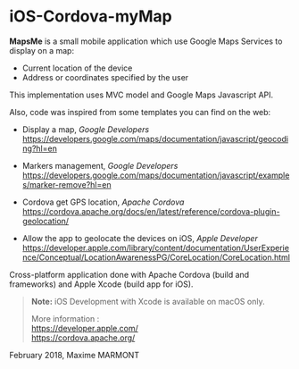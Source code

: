 # iOS-Cordova-myMap
**MapsMe** is a small mobile application which use Google Maps Services to display on a map:
- Current location of the device
- Address or coordinates specified by the user

This implementation uses MVC model and Google Maps Javascript API.

Also, code was inspired from some templates you can find on the web:  
- Display a map, *Google Developers*  
https://developers.google.com/maps/documentation/javascript/geocoding?hl=en
  
- Markers management, *Google Developers*  
https://developers.google.com/maps/documentation/javascript/examples/marker-remove?hl=en
  
- Cordova get GPS location, *Apache Cordova*  
https://cordova.apache.org/docs/en/latest/reference/cordova-plugin-geolocation/
  
- Allow the app to geolocate the devices on iOS, *Apple Developer*  
https://developer.apple.com/library/content/documentation/UserExperience/Conceptual/LocationAwarenessPG/CoreLocation/CoreLocation.html
  
Cross-platform application done with Apache Cordova (build and frameworks) and Apple Xcode (build app for iOS). 

> **Note:** iOS Development with Xcode is available on macOS only.    
>  
> More information :    
> https://developer.apple.com/    
> https://cordova.apache.org/   
  
  
February 2018, Maxime MARMONT
